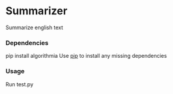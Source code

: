 # Summarizer
Summarize english text
### Dependencies
pip install algorithmia 
   Use [pip](https://pypi.python.org/pypi/pip) to install any missing dependencies
### Usage
Run test.py
